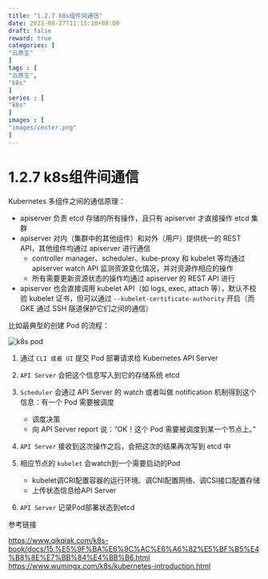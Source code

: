 ```yaml
---
title: "1.2.7 k8s组件间通信"
date: 2021-08-27T11:15:10+08:00
draft: false
reward: true
categories: [
"云原生"
]
tags : [
"云原生",
"k8s"
]
series : [
"k8s"
]
images : [
"images/center.png"
]
---
```


# 1.2.7 k8s组件间通信

Kubernetes 多组件之间的通信原理：

- apiserver 负责 etcd 存储的所有操作，且只有 apiserver 才直接操作 etcd 集群
- apiserver 对内（集群中的其他组件）和对外（用户）提供统一的 REST API，其他组件均通过 apiserver 进行通信
  - controller manager、scheduler、kube-proxy 和 kubelet 等均通过 apiserver watch API 监测资源变化情况，并对资源作相应的操作
  - 所有需要更新资源状态的操作均通过 apiserver 的 REST API 进行
- apiserver 也会直接调用 kubelet API（如 logs, exec, attach 等），默认不校验 kubelet 证书，但可以通过 `--kubelet-certificate-authority` 开启（而 GKE 通过 SSH 隧道保护它们之间的通信）

比如最典型的创建 Pod 的流程：

![k8s pod](http://picgo.6and.ltd/img/k8s-pod-process.png)

1. 通过 `CLI 或者 UI` 提交 Pod 部署请求给 Kubernetes API Server
2. `API Server` 会把这个信息写入到它的存储系统 etcd
3. `Scheduler` 会通过 API Server 的 watch 或者叫做 notification 机制得到这个信息：有一个 Pod 需要被调度
   - 调度决策
   - 向 API Server report 说：“OK！这个 Pod 需要被调度到某一个节点上。”

4. `API Server` 接收到这次操作之后，会把这次的结果再次写到 etcd 中
5. 相应节点的 `kubelet` 会watch到一个需要启动的Pod
   - kubelet调CRI配置容器的运行环境、调CNI配置网络、调CSI接口配置存储
   - 上传状态信息给API Server 
6. `API Server` 记录Pod部署状态到etcd

参考链接

https://www.qikqiak.com/k8s-book/docs/15.%E5%9F%BA%E6%9C%AC%E6%A6%82%E5%BF%B5%E4%B8%8E%E7%BB%84%E4%BB%B6.html
https://www.wumingx.com/k8s/kubernetes-introduction.html